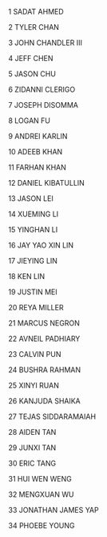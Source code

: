 1	SADAT	AHMED

2	TYLER	CHAN

3	JOHN	CHANDLER III

4	JEFF	CHEN

5	JASON	CHU

6	ZIDANNI	CLERIGO

7	JOSEPH	DISOMMA

8	LOGAN	FU

9	ANDREI	KARLIN

10	ADEEB	KHAN

11	FARHAN	KHAN

12	DANIEL	KIBATULLIN

13	JASON	LEI

14	XUEMING	LI

15	YINGHAN	LI

16	JAY YAO XIN	LIN

17	JIEYING	LIN

18	KEN	LIN

19	JUSTIN	MEI

20	REYA	MILLER

21	MARCUS	NEGRON

22	AVNEIL	PADHIARY

23	CALVIN	PUN

24	BUSHRA	RAHMAN

25	XINYI	RUAN

26	KANJUDA	SHAIKA

27	TEJAS	SIDDARAMAIAH

28	AIDEN	TAN

29	JUNXI	TAN

30	ERIC	TANG

31	HUI WEN	WENG

32	MENGXUAN	WU

33	JONATHAN JAMES	YAP

34	PHOEBE	YOUNG
